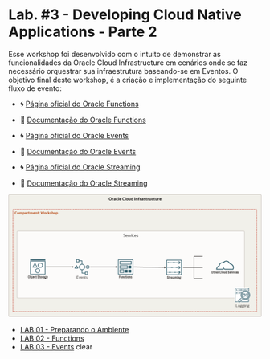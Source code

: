﻿# Lab. #3 - Developing Cloud Native Applications - Parte 2

Esse workshop foi desenvolvido com o intuito de demonstrar as funcionalidades da Oracle Cloud Infrastructure em cenários onde se faz necessário orquestrar sua infraestrutura baseando-se em Eventos. O objetivo final deste workshop, é a criação e implementação do seguinte fluxo de evento:

- 🌀 [Página oficial do Oracle Functions](https://www.oracle.com/br/cloud-native/functions/)
- 🧾 [Documentação do Oracle Functions](https://docs.oracle.com/en-us/iaas/Content/Functions/Concepts/functionsoverview.htm)

- 🌀 [Página oficial do Oracle Events](https://www.oracle.com/br/cloud-native/events-service/)
- 🧾 [Documentação do Oracle Events](https://docs.oracle.com/en-us/iaas/Content/Events/Concepts/eventsoverview.htm)

- 🌀 [Página oficial do Oracle Streaming](https://www.oracle.com/br/cloud-native/streaming/)
- 🧾 [Documentação do Oracle Streaming](https://docs.oracle.com/en-us/iaas/Content/Streaming/Concepts/streamingoverview.htm)


![](./Arquitetura.png)

- [LAB 01 - Preparando o Ambiente](./LAB01/README.md)
- [LAB 02 - Functions](./LAB02/README.md)
- [LAB 03 - Events](./LAB03/README.md)
clear